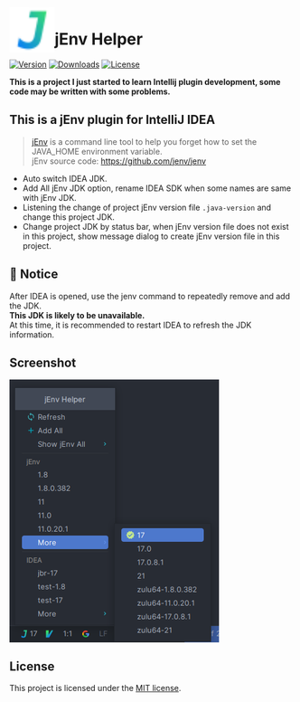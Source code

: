 <img src="src/main/resources/META-INF/pluginIcon.svg" width="80" height="80" alt="icon" align="left"/>

jEnv Helper
===========

[![Version](https://img.shields.io/jetbrains/plugin/v/24353-jenv-helper?style=flat-square)](https://plugins.jetbrains.com/plugin/24353-jenv-helper?style=flat-square)
[![Downloads](https://img.shields.io/jetbrains/plugin/d/24353-jenv-helper?style=flat-square)](https://plugins.jetbrains.com/plugin/24353-jenv-helper?style=flat-square)
[![License](https://img.shields.io/github/license/oomeow/intellij-jenv-plugin.svg?style=flat-square)](https://img.shields.io/github/license/oomeow/intellij-jenv-plugin.svg?style=flat-square)

**This is a project I just started to learn Intellij plugin development, some code may be written with some problems.**

<!-- Plugin description -->

## This is a jEnv plugin for IntelliJ IDEA

> [jEnv](https://www.jenv.be) is a command line tool to help you forget how to set the JAVA_HOME environment variable.<br/>
> jEnv source code: https://github.com/jenv/jenv

- Auto switch IDEA JDK.
- Add All jEnv JDK option, rename IDEA SDK when some names are same with jEnv JDK.
- Listening the change of project jEnv version file `.java-version` and change this project JDK.
- Change project JDK by status bar, when jEnv version file does not exist in this project, show message dialog to create jEnv version file in this project.

## 🔔️ Notice
After IDEA is opened, use the jenv command to repeatedly remove and add the JDK.  
**This JDK is likely to be unavailable.**  
At this time, it is recommended to restart IDEA to refresh the JDK information.  

<!-- Plugin description end -->

## Screenshot
<img src="./plugin-screenshot.png" alt="screenshot" align="center">

## License
This project is licensed under the [MIT license](https://github.com/oomeow/intellij-jenv-plugin/blob/8969efeb61b4cc2aaea465fb07ccac5bbca04272/LICENSE).
